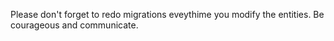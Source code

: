 Please don't forget to redo migrations eveythime you modify the entities.
Be courageous and communicate.
